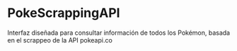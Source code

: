 # PokeScrappingAPI
Interfaz diseñada para consultar información de todos los Pokémon, basada en el scrappeo de la API pokeapi.co
